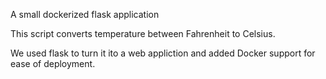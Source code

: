 A small dockerized flask application

This script converts temperature between Fahrenheit to Celsius. 

We used flask to turn it ito a web appliction and added Docker support for ease of deployment.